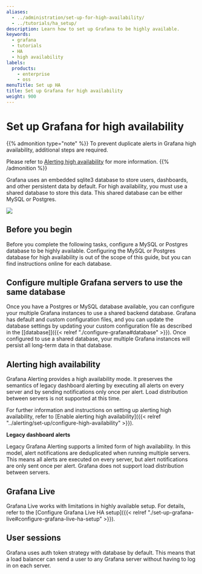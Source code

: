 ```yaml
---
aliases:
  - ../administration/set-up-for-high-availability/
  - ../tutorials/ha_setup/
description: Learn how to set up Grafana to be highly available.
keywords:
  - grafana
  - tutorials
  - HA
  - high availability
labels:
  products:
    - enterprise
    - oss
menuTitle: Set up HA
title: Set up Grafana for high availability
weight: 900
---
```


# Set up Grafana for high availability

{{% admonition type="note" %}}
To prevent duplicate alerts in Grafana high availability, additional steps are required.

Please refer to [Alerting high availability](#alerting-high-availability) for more information.
{{% /admonition %}}

Grafana uses an embedded sqlite3 database to store users, dashboards, and other persistent data by default. For high availability, you must use a shared database to store this data. This shared database can be either MySQL or Postgres.

<div class="text-center">
  <img src="/static/img/docs/tutorials/grafana-high-availability.png"  max-width= "800px" class="center" />
</div>

## Before you begin

Before you complete the following tasks, configure a MySQL or Postgres database to be highly available. Configuring the MySQL or Postgres database for high availability is out of the scope of this guide, but you can find instructions online for each database.

## Configure multiple Grafana servers to use the same database

Once you have a Postgres or MySQL database available, you can configure your multiple Grafana instances to use a shared backend database. Grafana has default and custom configuration files, and you can update the database settings by updating your custom configuration file as described in the [[database]]({{< relref "./configure-grafana#database" >}}). Once configured to use a shared database, your multiple Grafana instances will persist all long-term data in that database.

## Alerting high availability

Grafana Alerting provides a high availability mode. It preserves the semantics of legacy dashboard alerting by executing all alerts on every server and by sending notifications only once per alert. Load distribution between servers is not supported at this time.

For further information and instructions on setting up alerting high availability, refer to [Enable alerting high availability]({{< relref "../alerting/set-up/configure-high-availability" >}}).

**Legacy dashboard alerts**

Legacy Grafana Alerting supports a limited form of high availability. In this model, alert notifications are deduplicated when running multiple servers. This means all alerts are executed on every server, but alert notifications are only sent once per alert. Grafana does not support load distribution between servers.

## Grafana Live

Grafana Live works with limitations in highly available setup. For details, refer to the [Configure Grafana Live HA setup]({{< relref "./set-up-grafana-live#configure-grafana-live-ha-setup" >}}).

## User sessions

Grafana uses auth token strategy with database by default. This means that a load balancer can send a user to any Grafana server without having to log in on each server.
